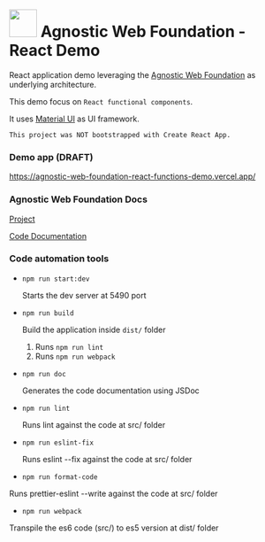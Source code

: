 #   <img src="https://avatars3.githubusercontent.com/u/14809007?s=280&v=4" width="50" /> Agnostic Web Foundation - React Demo

React application demo leveraging the [Agnostic Web Foundation](https://github.com/web2solutions/agnostic-web-foundation) as underlying architecture.

This demo focus on `React functional components`.

It uses [Material UI](https://material-ui.com/) as UI framework.


`This project was NOT bootstrapped with Create React App.`


### Demo app (DRAFT)

https://agnostic-web-foundation-react-functions-demo.vercel.app/


### Agnostic Web Foundation Docs

[Project](https://github.com/web2solutions/agnostic-web-foundation)


[Code Documentation](https://web2solutions.github.io/agnostic-web-foundation/)



### Code automation tools


- `npm run start:dev`

  Starts the dev server at 5490 port

- `npm run build`

  Build the application inside `dist/` folder

  1. Runs `npm run lint`
  2. Runs `npm run webpack`

- `npm run doc`

  Generates the code documentation using JSDoc

- `npm run lint`

  Runs lint against the code at src/ folder

- `npm run eslint-fix`

  Runs eslint --fix against the code at src/ folder

- `npm run format-code`

Runs prettier-eslint --write against the code at src/ folder

- `npm run webpack`

Transpile the es6 code (src/) to es5 version at dist/ folder
